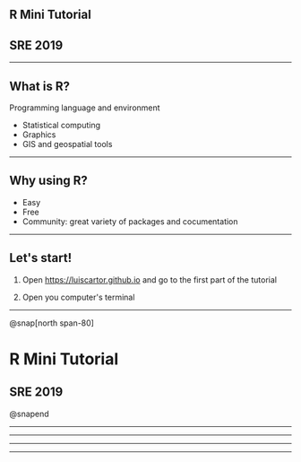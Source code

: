 


## R Mini Tutorial

## SRE 2019





---

## What is R?

Programming language and environment

 - Statistical computing
 - Graphics
 - GIS and geospatial tools

---

## Why using R?
  - Easy
  - Free
  - Community: great variety of packages and cocumentation

---

## Let's start! 

1) Open https://luiscartor.github.io   and go to the first part of the tutorial

2) Open you computer's terminal

---

@snap[north span-80]

# R Mini Tutorial

## SRE 2019


@snapend


---

---

---

---

